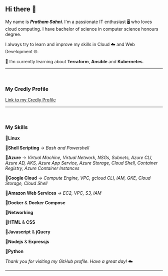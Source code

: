## Hi there 👋 

 My name is ***Pratham Sahni***.
I'm a passionate IT enthusiast 🖥️ who loves cloud computing.
I have bachelor of science in computer science honours degree. 

I always try to learn and improve my skills in Cloud ☁️ and Web Development 🌐.

🌱 I’m currently learning about **Terraform**, **Ansible** and **Kubernetes**.

---

<br>

### My Credly Profile 
[Link to my Credly Profile](https://www.credly.com/users/pratham-sahni/badges)

---

<br>

### My Skills

🔹**Linux** 

🔹**Shell Scripting** 
-> *Bash and Powershell*

🔹**Azure** 
-> *Virtual Machine, Virtual Network, NSGs, Subnets, Azure CLI, Azure AD, AKS, Azure App Service, Azure Storage, Cloud Shell, Container Registry, Azure Container Instances*

🔹**Google Cloud**
-> *Compute Engine, VPC, gcloud CLI, IAM, GKE, Cloud Storage, Cloud Shell*

🔹**Amazon Web Services** 
-> *EC2, VPC, S3, IAM*

🔹**Docker** & **Docker Compose**

🔹**Networking**

🔹**HTML** & **CSS**

🔹**Javascript** & **jQuery** 

🔹**Nodejs** & **Expressjs** 

🔹**Python** 

*Thank you for visiting my GitHub profile. Have a great day!* ☁️

---

